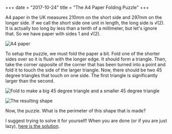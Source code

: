 +++
date = "2017-10-24"
title = "The A4 Paper Folding Puzzle"
+++

A4 paper in the UK measures 210mm on the short side and 297mm on the longer side. If we call the short side one unit in length, the long side is √(2). It is actually too long by less than a tenth of a millimeter, but let's ignore that. So we have paper with sides 1 and √(2).

![A4 paper](/blog_imgs/A4pic01.jpg)

To setup the puzzle, we must fold the paper a bit. Fold one of the shorter sides over so it is flush with the longer edge. It should form a triangle. Then, take the corner opposite of the corner that has been turned into a point and fold it to touch the side of the larger triangle. Now, there should be two 45 degree triangles that touch on one side. The first triangle is significantly larger than the second.

![Fold to make a big 45 degree triangle and a smaller 45 degree triangle](/blog_imgs/A4pic02.jpg)

![The resulting shape](/blog_imgs/A4pic03.jpg)

Now, the puzzle. What is the perimeter of this shape that is made?

I suggest trying to solve it for yourself! When you are done (or if you are just lazy), [here is the solution](https://jorgenmiller.github.io/blog/the-a4-paper-folding-puzzle-solution).
